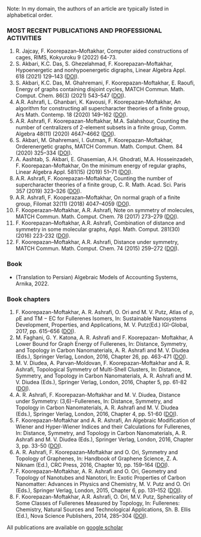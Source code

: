 Note: In my domain, the authors of an article are typically listed in alphabetical order.

### MOST RECENT PUBLICATIONS AND PROFESSIONAL ACTIVITIES
1. R. Jajcay, F. Koorepazan–Moftakhar, Computer aided constructions of cages, RIMS, Kokyuroku 9 (2022) 64-73.
2. S. Akbari, K.C. Das, S. Ghezelahmad, F. Koorepazan–Moftakhar, Hypoenergetic and nonhypoenergetic digraphs, Linear Algebra Appl. 618 (2021) 129–143 (<a href="https://www.sciencedirect.com/science/article/pii/S0024379521000458">DOI</a>).
3. S. Akbari, K.C. Das, M. Ghahremani, F. Koorepazan-Moftakhar, E. Raoufi, Energy of graphs containing disjoint cycles, MATCH Commun. Math. Comput. Chem. 86(3) (2021) 543–547 (<a href="https://match.pmf.kg.ac.rs/electronic_versions/Match86/n3/match86n3_543-547.pdf">DOI</a>).
4. A.R. Ashrafi, L. Ghanbari, K. Kavousi, F. Koorepazan-Moftakhar, An algorithm for constructing all supercharacter theories of a finite group, Ars Math. Contemp. 18 (2020) 149–162 (<a href="https://amc-journal.eu/index.php/amc/article/view/1936">DOI</a>).
5. A.R. Ashrafi, F. Koorepazan-Moftakhar, M.A. Salahshour, Counting the number of centralizers of 2-element subsets in a finite group, Comm. Algebra 48(11) (2020) 4647–4662 (<a href="https://www.tandfonline.com/doi/abs/10.1080/00927872.2020.1769119?journalCode=lagb20">DOI</a>).
6. S. Akbari, M. Ghahremani, I. Gutman, F. Koorepazan-Moftakhar, Orderenergetic graphs, MATCH Commun. Math. Comput. Chem. 84 (2020) 325–334 (<a href="https://match.pmf.kg.ac.rs/electronic_versions/Match84/n2/match84n2_325-334.pdf">DOI</a>).
7. A. Aashtab, S. Akbari, E. Ghasemian, A.H. Ghodrati, M.A. Hosseinzadeh, F. Koorepazan-Moftakhar, On the minimum energy of regular graphs, Linear Algebra Appl. 581(15) (2019) 51–71 (<a href="https://www.sciencedirect.com/science/article/pii/S0024379519302824">DOI</a>).
8. A.R. Ashrafi, F. Koorepazan-Moftakhar, Counting the number of supercharacter theories of a finite group, C. R. Math. Acad. Sci. Paris 357 (2019) 323–326 (<a href="https://www.sciencedirect.com/science/article/pii/S1631073X19300615">DOI</a>).
9. A.R. Ashrafi, F. Kooperazan–Moftakhar, On normal graph of a finite group, Filomat 32(11) (2018) 4047–4059 (<a href="https://www.pmf.ni.ac.rs/filomat-content/2018/32-11/32-11-22-7016.pdf">DOI</a>).
10. F. Kooperazan–Moftakhar, A.R. Ashrafi, Note on symmetry of molecules, MATCH Commun. Math. Comput. Chem. 78 (2017) 273–279 (<a href="https://match.pmf.kg.ac.rs/electronic_versions/Match78/n2/match78n2_273-279.pdf">DOI</a>).
11. F. Koorepazan–Moftakhar, A.R. Ashrafi, Combination of distance and symmetry in some molecular graphs, Appl. Math. Comput. 281(30) (2016) 223-232 (<a href="https://www.sciencedirect.com/science/article/pii/S0096300316300741">DOI</a>).
12. F. Koorepazan–Moftakhar, A.R. Ashrafi, Distance under symmetry, MATCH Commun. Math. Comput. Chem. 74 (2015) 259–272 (<a href="https://match.pmf.kg.ac.rs/electronic_versions/Match74/n2/match74n2_259-272.pdf">DOI</a>).

### Book
- (Translation to Persian) Algebraic Models of Accounting Systems, Arnika, 2022.

### Book chapters
1. F. Koorepazan-Moftakhar, A. R. Ashrafi, O. Ori and M. V. Putz, Atlas of ρ, ρE and TM − EC for Fullerenes Isomers, In: Sustainable Nanosystems Development, Properties, and Applications, M. V. Putz(Ed.) IGI-Global, 2017, pp. 615–656 (<a href="https://www.igi-global.com/chapter/atlas-of--e-and-tmec-for-fullerenes-isomers/162099">DOI</a>).
2. M. Faghani, G. Y. Katona, A. R. Ashrafi and F. Koorepazan- Moftakhar, A Lower Bound for Graph Energy of Fullerenes, In: Distance, Symmetry, and Topology in Carbon Nanomaterials, A. R. Ashrafi and M. V. Diudea (Eds.), Springer Verlag, London, 2016, Chapter 26, pp. 463-471 (<a href="https://link.springer.com/chapter/10.1007/978-3-319-31584-3_26">DOI</a>).
3. M. V. Diudea, A. Parvan-Moldovan, F. Koorepazan-Moftakhar and A. R. Ashrafi, Topological Symmetry of Multi-Shell Clusters, In: Distance, Symmetry, and Topology in Carbon Nanomaterials, A. R. Ashrafi and M. V. Diudea (Eds.), Springer Verlag, London, 2016, Chapter 5, pp. 61-82 (<a href="https://link.springer.com/chapter/10.1007/978-3-319-31584-3_5">DOI</a>).
4. A. R. Ashrafi, F. Koorepazan-Moftakhar and M. V. Diudea, Distance under Symmetry: (3,6)−Fullerenes, In: Distance, Symmetry, and Topology in Carbon Nanomaterials, A. R. Ashrafi and M. V. Diudea (Eds.), Springer Verlag, London, 2016, Chapter 4, pp. 51-60 (<a href="https://link.springer.com/chapter/10.1007/978-3-319-31584-3_4">DOI</a>).
5. F. Koorepazan-Moftakhar and A. R. Ashrafi, An Algebraic Modification of Wiener and Hyper-Wiener Indices and their Calculations for Fullerenes, In: Distance, Symmetry, and Topology in Carbon Nanomaterials, A. R. Ashrafi and M. V. Diudea (Eds.), Springer Verlag, London, 2016, Chapter 3, pp. 33-50 (<a href="https://link.springer.com/chapter/10.1007/978-3-319-31584-3_3">DOI</a>).
6. A. R. Ashrafi, F. Koorepazan–Moftakhar and O. Ori, Symmetry and Topology of Graphenes, In: Handbook of Graphene Science, Z. A. Niknam (Ed.), CRC Press, 2016, Chapter 10, pp. 159–164 (<a href="https://www.routledgehandbooks.com/doi/10.1201/b19461-12">DOI</a>).
7. F. Koorepazan–Moftakhar, A. R. Ashrafi and O. Ori, Geometry and Topology of Nanotubes and Nanotori, In: Exotic Properties of Carbon Nanomatter: Advances in Physics and Chemistry, M. V. Putz and O. Ori (Eds.), Springer Verlag, London, 2015, Chapter 6, pp. 131–152 (<a href="https://link.springer.com/chapter/10.1007/978-94-017-9567-8_6">DOI</a>).
8. F. Koorepazan-Moftakhar, A.R. Ashrafi, O. Ori, M.V. Putz, Sphericality of Some Classes of Fullerenes Measured by Topology, In: Fullerenes: Chemistry, Natural Sources and Technological Applications, Sh. B. Ellis (Ed.), Nova Science Publishers, 2014, 285–304 (<a href="https://www.researchgate.net/profile/Ottorino-Ori/publication/263654842_Sphericality_of_Some_Classes_of_Fullerenes_Measured_by_Topology/links/58f77d5aaca2726498870b34/Sphericality-of-Some-Classes-of-Fullerenes-Measured-by-Topology.pdf">DOI</a>).

All publications are available on <a href="https://scholar.google.com/citations?hl=en&user=2ELoRnYAAAAJ">google scholar</a>

